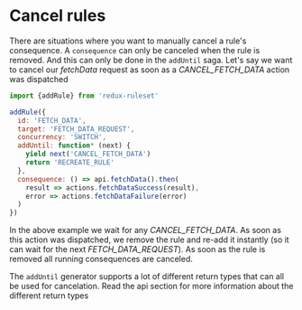 # Cancel rules

There are situations where you want to manually cancel a rule's consequence. A `consequence` can only be canceled when the rule is removed. And this can only be done in the `addUntil` saga. Let's say we want to cancel our *fetchData* request as soon as a *CANCEL_FETCH_DATA* action was dispatched

```javascript
import {addRule} from 'redux-ruleset'

addRule({
  id: 'FETCH_DATA',
  target: 'FETCH_DATA_REQUEST',
  concurrency: 'SWITCH',
  addUntil: function* (next) {
    yield next('CANCEL_FETCH_DATA')
    return 'RECREATE_RULE'
  },
  consequence: () => api.fetchData().then(
    result => actions.fetchDataSuccess(result),
    error => actions.fetchDataFailure(error)
  )
})
```

In the above example we wait for any *CANCEL_FETCH_DATA*. As soon as this action was dispatched, we remove the rule and re-add it instantly (so it can wait for the next *FETCH_DATA_REQUEST*). As soon as the rule is removed all running consequences are canceled. 

The `addUntil` generator supports a lot of different return types that can all be used for cancelation. Read the api section for more information about the different return types